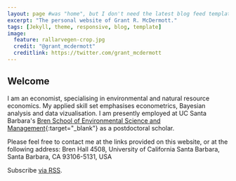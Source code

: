 ```yaml
---
layout: page #was "home", but I don't need the latest blog feed template on the homepage
excerpt: "The personal website of Grant R. McDermott."
tags: [Jekyll, theme, responsive, blog, template]
image:
  feature: rallarvegen-crop.jpg
  credit: "@grant_mcdermott"
  creditlink: https://twitter.com/grant_mcdermott
---
```


## Welcome

I am an economist, specialising in environmental and natural resource economics. My applied skill set emphasises econometrics, Bayesian analysis and data vizualisation. I am presently employed at UC Santa Barbara's [Bren School of Environmental Science and Management](http://www.bren.ucsb.edu/){:target="_blank"} as a postdoctoral scholar. 

Please feel free to contact me at the links provided on this website, or at the following address: Bren Hall 4508, University of California Santa Barbara, Santa Barbara, CA 93106-5131, USA

<p class="rss-subscribe">Subscribe <a href="{{ "/feed.xml" | prepend: site.baseurl }}" target="_blank">via RSS</a>.</p>
